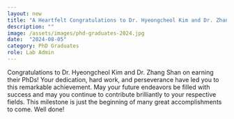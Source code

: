 ```yaml
---
layout: new
title: "A Heartfelt Congratulations to Dr. Hyeongcheol Kim and Dr. Zhang Shan on Their PhD Achievements"
description: ""
image: /assets/images/phd-graduates-2024.jpg
date:  "2024-08-05"
category: PhD Graduates
role: Lab Admin
---
```


Congratulations to Dr. Hyeongcheol Kim and Dr. Zhang Shan on earning their PhDs! Your dedication, hard work, and perseverance have led you to this remarkable achievement. May your future endeavors be filled with success and may you continue to contribute brilliantly to your respective fields. This milestone is just the beginning of many great accomplishments to come. Well done!

